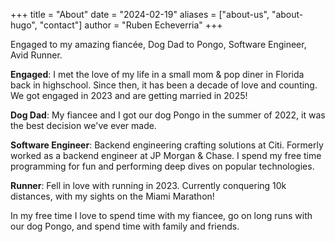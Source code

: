 +++
title = "About"
date = "2024-02-19"
aliases = ["about-us", "about-hugo", "contact"]
author = "Ruben Echeverria"
+++

Engaged to my amazing fiancée, Dog Dad to Pongo, Software Engineer, Avid Runner.

**Engaged**: I met the love of my life in a small mom & pop diner in Florida back in highschool. Since then, it has been a decade of love and counting. We got engaged in 2023 and are getting married in 2025!

**Dog Dad**: My fiancee and I got our dog Pongo in the summer of 2022, it was the best decision we've ever made.

**Software Engineer**: Backend engineering crafting solutions at Citi. Formerly worked as a backend engineer at JP Morgan & Chase. I spend my free time programming for fun and performing deep dives on popular technologies.

**Runner**: Fell in love with running in 2023. Currently conquering 10k distances, with my sights on the Miami Marathon!

In my free time I love to spend time with my fiancee, go on long runs with our dog Pongo, and spend time with family and friends.
